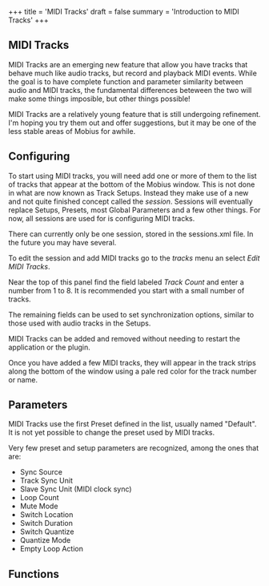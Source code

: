 +++
title = 'MIDI Tracks'
draft = false
summary = 'Introduction to MIDI Tracks'
+++

## MIDI Tracks

MIDI Tracks are an emerging new feature that allow you have tracks that behave
much like audio tracks, but record and playback MIDI events.  While the goal is to have
complete function and parameter similarity between audio and MIDI tracks, the fundamental
differences beteween the two will make some things imposible, but other things possible!

MIDI Tracks are a relatively young feature that is still undergoing refinement.  I'm hoping
you try them out and offer suggestions, but it may be one of the less stable areas
of Mobius for awhile.

## Configuring

To start using MIDI tracks, you will need add one or more of them to the list of tracks
that appear at the bottom of the Mobius window.  This is not done in what are now known
as Track Setups.  Instead they make use of a new and not quite finished concept
called the *session*.  Sessions will eventually replace Setups, Presets, most Global Parameters
and a few other things.  For now, all sessions are used for is configuring MIDI tracks.

There can currently only be one session, stored in the sessions.xml file.  In the future you
may have several.

To edit the session and add MIDI tracks go to the *tracks* menu an select *Edit MIDI Tracks*.

Near the top of this panel find the field labeled *Track Count* and enter a number from 1 to 8.  It is recommended you start with a small number of tracks.

The remaining fields can be used to set synchronization options, similar to those used
with audio tracks in the Setups.

MIDI Tracks can be added and removed without needing to restart the application or the plugin.

Once you have added a few MIDI tracks, they will appear in the track strips along the bottom
of the window using a pale red color for the track number or name.

## Parameters

MIDI Tracks use the first Preset defined in the list, usually named "Default".  It is not yet
possible to change the preset used by MIDI tracks.

Very few preset and setup parameters are recognized, among the ones that are:

* Sync Source
* Track Sync Unit
* Slave Sync Unit (MIDI clock sync)
* Loop Count
* Mute Mode
* Switch Location
* Switch Duration
* Switch Quantize
* Quantize Mode
* Empty Loop Action

## Functions





